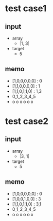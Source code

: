 # test case1
## input
- array
  - [1, 3]
- target
  - 5

## memo
- [1,0,0,0,0,0] : 0
- [1,1,0,0,0,0] : 1
- [1,1,0,1,1,0] : 1,3
-  0_1_2_3_4_5
-  o o x o o x


# test case2
## input
- array
  - [3, 1]
- target
  - 5

## memo
- [1,0,0,0,0,0] : 0
- [1,0,0,1,0,0] : 3
- [1,1,0,1,1,0] : 3,1
-  0_1_2_3_4_5
-  o o x o o x

